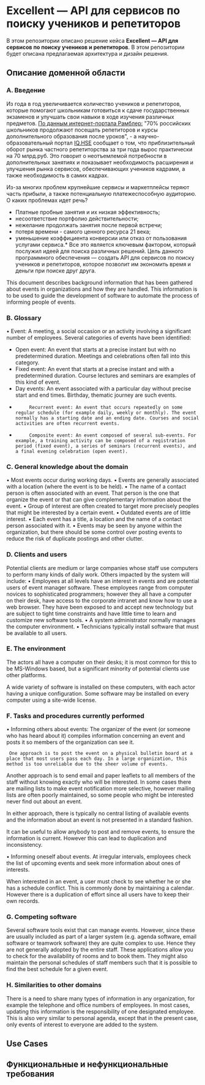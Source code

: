 # Excellent — API для сервисов по поиску учеников и репетиторов
В этом репозитории описано решение кейса **Excellent — API для сервисов по поиску учеников и репетиторов**. В этом репозитории будет описана предлагаемая архитектура и дизайн решения.

## Описание доменной области

### A. Введение
Из года в год увеличивается количество учеников и репетиторов, которые помогают школьникам готовиться к сдаче государственных экзаменов и улучшать свои навыки в ходе изучения различных предметов. [По данным интернет-портала Рамблер:](https://news.rambler.ru/sociology/43812515-eksperty-obyasnili-pochemu-k-2021-godu-v-rossii-vyrastet-potrebnost-v-repetitorah/?utm_content=news_media&utm_medium=read_more&utm_source=copylink) "70% российских школьников продолжают посещать репетиторов и курсы дополнительного образования после уроков", - а научно-образовательный портал [IQ.HSE](https://iq.hse.ru/news/361059490.html) сообщает о том, что приблизительный оборот рынка частного репетиторства за три года вырос практически на 70 млрд.руб. Это говорит о неотъемлемой потребности в дополнительных занятиях и показывает необходимость расширения и улучшения рынка сервисов, обеспечивающих учеников кадрами, а также необходимость в самих кадрах.

Из-за многих проблем крупнейшие сервисы и маркетплейсы теряют часть прибыли, а также потенциальную платежеспособную аудиторию. О каких проблемах идет речь?
* Платные пробные занятия и их низкая эффективность;
* несоответствие портфолио действительности;
* нежелание продолжать занятия после первой встречи;
* потеря времени - самого ценного ресурса 21 века;
* уменьшение коэффициента конверсии или отказ от пользования услугами сервиса.*
Все это является ключевым фактором, который послужил идеей для поиска различных решений. Цель данного программного обеспечения — создать API для сервисов по поиску учеников и репетиторов, которое позволит им экономить время и деньги при поиске друг друга.

 

This document describes background information that has been gathered about events in organizations and how they are handled. This information is to be used to guide the development of software to automate the process of informing people of events.
 
### B. Glossary
• Event: A meeting, a social occasion or an activity involving a significant number of employees. Several categories of events have been identified:
-    Open event: An event that starts at a precise instant but with no predetermined duration. Meetings and celebrations often fall into this category.
-    Fixed event: An event that starts at a precise instant and with a predetermined duration. Course lectures and  seminars are examples of this kind of event.
-    Day events: An event associated with a particular day without precise start and end times. Birthday, thematic journey are such events.
-          Recurrent event: An event that occurs repeatedly on some regular schedule (for example daily, weekly or monthly). The event normally has a starting date and an ending date. Courses and social activities are often recurrent events.
-          Composite event: An event composed of several sub-events. For example, a training activity can be composed of a registration period (fixed event), a series of seminars (recurrent events), and a final evening celebration (open event). 
 
### C. General knowledge about the domain
•    Most events occur during working days.
•    Events are generally associated with a location (where the event is to be held).
•    The name of a contact person is often associated with an event. That person is the one that organize the event or that can give complementary information about the event.
•    Group of interest are often created to target more precisely peoples that might be interested by a certain event.
•    Outdated events are of little interest.
•    Each event has a title, a location and the name of a contact person associated with it.
•    Events may be seen by anyone within the organization, but there should be some control over posting events to reduce the risk of duplicate postings and other clutter.
 
### D. Clients and users
Potential clients are medium or large companies whose staff use computers to perform many kinds of daily work. Others impacted by the system will include:
•   Employees at all levels have an interest in events and are potential users of event manager software. These employees range from computer novices to sophisticated programmers; however they all have a computer on their desk, have access to the corporate intranet and know how to use a web browser. They have been exposed to and accept new technology but are subject to tight time constraints and have little time to learn and customize new software tools.
•    A system administrator normally manages the computer environment.
•   Technicians typically install software that must be available to all users.
 
### E. The environment
The actors all have a computer on their desks; it is most common for this to be MS-Windows based, but a significant minority of potential clients use other platforms.
 
A wide variety of software is installed on these computers, with each actor having a unique configuration. Some software may be installed on every computer using a site-wide license.
 
### F. Tasks and procedures currently performed
•    Informing others about events: The organizer of the event (or someone who has heard about it) compiles information concerning an event and posts it so members of the organization can see it.
 
     One approach is to post the event on a physical bulletin board at a place that most users pass each day. In a large organization, this method is too unreliable due to the sheer volume of events.
 
Another approach is to send email and paper leaflets to all members of the staff without knowing exactly who will be interested. In some cases there are mailing lists to make event notification more selective, however mailing lists are often poorly maintained, so some people who might be interested never find out about an event.
 
In either approach, there is typically no central listing of available events and the information about an event is not presented in a standard fashion.
 
It can be useful to allow anybody to post and remove events, to ensure the information is current. However this can lead to duplication and inconsistency.
 
•    Informing oneself about events. At irregular intervals, employees check the list of upcoming events and seek more information about ones of interests.
 
When interested in an event, a user must check to see whether he or she has a schedule conflict. This is commonly done by maintaining a calendar. However there is a duplication of effort since all users have to keep their own records.
 
### G. Competing software
Several software tools exist that can manage events. However, since these are usually included as part of a larger system (e.g. agenda software, email software or teamwork software) they are quite complex to use. Hence they are not generally adopted by the entire staff.
These applications allow you to check for the availability of rooms and to book them. They might also maintain the personal schedules of staff members such that it is possible to find the best schedule for a given event.
 
### H. Similarities to other domains
There is a need to share many types of information in any organization, for example the telephone and office numbers of employees. In most cases, updating this information is the responsibility of one designated employee. This is also very similar to personal agenda, except that in the present case, only events of interest to everyone are added to the system.
 

## Use Cases

## Функциональные и нефункциональные требования
